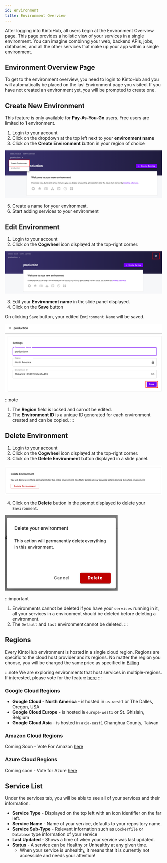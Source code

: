 ```yaml
---
id: environment
title: Environment Overview
---
```


After logging into KintoHub, all users begin at the Environment Overview page.
This page provides a holistic view of your services in a single environment.
You can imagine combining your web, backend APIs, jobs, databases, and all the other services that make up your app within a single environment.

## Environment Overview Page

To get to the environment overview, you need to login to KintoHub and you will automatically be placed on the last Environment page you visited.
If you have not created an environment yet, you will be prompted to create one.

## Create New Environment

This feature is only available for **Pay-As-You-Go** users. Free users are limited to **1** environment.

1. Login to your account
2. Click on the dropdown at the top left next to your **environment name**
3. Click on the  **Create Environment** button in your region of choice

![Environment](/img/anatomy/create-environment.png)

5. Create a name for your environment.
6. Start adding services to your environment

## Edit Environment

1. Login to your account
2. Click on the **Cogwheel** icon displayed at the top-right corner.

![Edit Environment](/img/anatomy/edit-environment.png)

3. Edit your **Environment name** in the slide panel displayed.
4. Click on the **Save** button

On clicking `Save` button, your edited `Environment Name` will be saved.

![Save Environment](/img/anatomy/edit-save.png)

:::note
1. The **Region** field is locked and cannot be edited. 
2. The **Environment ID** is a unique ID generated for each environment created and can be copied.
:::

## Delete Environment

1. Login to your account
2. Click on the **Cogwheel** icon displayed at the top-right corner.
3. Click on the **Delete Environment** button displayed in a slide panel.

![Delete environment](/img/anatomy/delete-env.png)

4. Click on the **Delete** button in the prompt displayed to delete your `Environment`.

![Confirm Delete](/img/anatomy/confirm-del-env.png)

:::important
1. Environments cannot be deleted if you have your `services` running in it, all your services in a environment should be deleted before deleting a environment.
2. The `Default` and `last` environment cannot be deleted.
:::


## Regions

Every KintoHub environment is hosted in a single cloud region. 
Regions are specific to the cloud host provider and its regions.
No matter the region you choose, you will be charged the same price as specified in [Billing](anatomy-billing.md)

:::note
We are exploring environments that host services in multiple-regions. If interested, please vote for the feature [here](https://feedback.kintohub.com/feature-requests/p/multi-region-environments)
:::

### Google Cloud Regions

* **Google Cloud - North America** - is hosted in `us-west1` or The Dalles, Oregon, USA
* **Google Cloud Europe** - is hosted in  `europe-west1` or St. Ghislain, Belgium
* **Google Cloud Asia** - is hosted in `asia-east1` Changhua County, Taiwan

### Amazon Cloud Regions

Coming Soon - Vote For Amazon [here](https://feedback.kintohub.com/feature-requests/p/amazon-cloud-regions)

### Azure Cloud Regions

Coming soon - Vote for Azure [here](https://feedback.kintohub.com/feature-requests/p/azure-cloud-regions)

## Service List

Under the services tab, you will be able to see all of your services and their information.

* **Service Type** - Displayed on the top left with an icon identifier on the far left.
* **Service Name** - Name of your service, defaults to your repository name.
* **Service Sub-Type** - Relevant information such as `Dockerfile` or `Database` type information of your service
* **Last Updated** - Shows a time of when your service was last updated.
* **Status** - A service can be Healthy or Unhealthy at any given time.
    * When your service is unhealthy, it means that it is currently not accessible and needs your attention!

